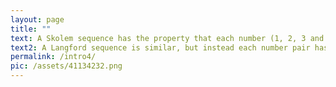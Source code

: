 ```yaml
---
layout: page
title: ""
text: A Skolem sequence has the property that each number (1, 2, 3 and so on), appears twice and the distance between each pair of numbers is the equal to the value of that number.
text2: A Langford sequence is similar, but instead each number pair has that many numbers inbetween. The 1s have one number between them, the 2s have two numbers between them and so on.
permalink: /intro4/
pic: /assets/41134232.png
---
```

